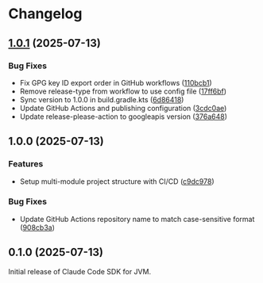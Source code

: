 # Changelog

## [1.0.1](https://github.com/CyclingBits/claude-code-sdk-java/compare/v1.0.0...v1.0.1) (2025-07-13)


### Bug Fixes

* Fix GPG key ID export order in GitHub workflows ([110bcb1](https://github.com/CyclingBits/claude-code-sdk-java/commit/110bcb1cb578de88dbc776dde4dbc670353deefa))
* Remove release-type from workflow to use config file ([17ff6bf](https://github.com/CyclingBits/claude-code-sdk-java/commit/17ff6bfe8807ec62edd504f7fed3d5e686da5109))
* Sync version to 1.0.0 in build.gradle.kts ([6d86418](https://github.com/CyclingBits/claude-code-sdk-java/commit/6d86418adfa251ce1d795e457b8fb31e2d611c82))
* Update GitHub Actions and publishing configuration ([3cdc0ae](https://github.com/CyclingBits/claude-code-sdk-java/commit/3cdc0ae6fe862e93bcea82513e30c14b859c415d))
* Update release-please-action to googleapis version ([376a648](https://github.com/CyclingBits/claude-code-sdk-java/commit/376a6482a0cd3e159f0545edf8dd9f77c8d5ca85))

## 1.0.0 (2025-07-13)


### Features

* Setup multi-module project structure with CI/CD ([c9dc978](https://github.com/CyclingBits/claude-code-sdk-java/commit/c9dc978d7c3c0cea3718b62aefc22b11b1390018))


### Bug Fixes

* Update GitHub Actions repository name to match case-sensitive format ([908cb3a](https://github.com/CyclingBits/claude-code-sdk-java/commit/908cb3a0789cfa9efaf33a2395b644b6c1b5ebc4))

## 0.1.0 (2025-07-13)

Initial release of Claude Code SDK for JVM.
